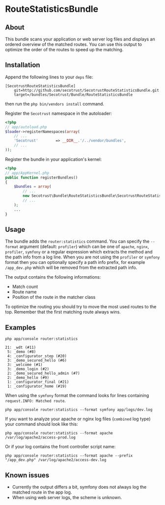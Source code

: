 # RouteStatisticsBundle #

## About ##

This bundle scans your application or web server log files and displays an
ordered overview of the matched routes. You can use this output to optimize
the order of the routes to speed up the matching.

## Installation ##

Append the following lines to your `deps` file:

    [SecotrustRouteStatisticsBundle]
        git=http://github.com/secotrust/SecotrustRouteStatisticsBundle.git
        target=/bundles/Secotrust/Bundle/RouteStatisticsBundle

then run the `php bin/vendors install` command.

Register the `Secotrust` namespace in the autoloader:

``` php
<?php
// app/autoload.php
$loader->registerNamespaces(array(
    // ...
    'Secotrust'        => __DIR__.'/../vendor/bundles',
    // ...
));
```

Register the bundle in your application's kernel:

``` php
<?php
// app/AppKernel.php
public function registerBundles()
{
    $bundles = array(
        // ...
        new Secotrust\Bundle\RouteStatisticsBundle\SecotrustRouteStatisticsBundle(),
        // ...
    );
    ...
}
```

## Usage ##

The bundle adds the `router:statistics` command. You can specify the `--format`
argument (default: `profiler`) which can be one of `apache`, `nginx`, `profiler`,
`symfony` or a regular expression which extracts the method and the path info from
a log line. When you are not using the `profiler` or `symfony` format then you can
optionally specify a path info prefix, for example `/app_dev.php` which will
be removed from the extracted path info.

The output contains the following informations:

* Match count
* Route name
* Position of the route in the matcher class

To optimize the routing you should try to move the most used routes to the top.
Remember that the first matching route always wins.

## Examples ##

    php app/console router:statistics

```
21: _wdt (#11)
 5: _demo (#8)
 4: _configurator_step (#20)
 3: _demo_secured_hello (#6)
 3: _welcome (#1)
 3: _demo_login (#2)
 2: _demo_secured_hello_admin (#7)
 2: _demo_hello (#9)
 1: _configurator_final (#21)
 1: _configurator_home (#19)
```

When using the `symfony` format the command looks for lines containing
`request.INFO: Matched route`.

    php app/console router:statistics --format symfony app/logs/dev.log

If you want to analyze your apache or nginx log files (`combined` log type)
your command should look like this:

    php app/console router:statistics --format apache /var/log/apache2/access-prod.log

Or if your log contains the front controller script name:

    php app/console router:statistics --format apache --prefix "/app_dev.php" /var/log/apache2/access-dev.log

## Known issues ##

* Currently the output differs a bit, symfony does not always log the matched route in the app log.
* When using web server logs, the scheme is unknown.
